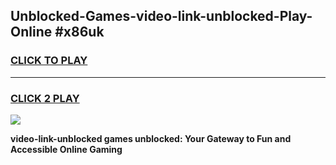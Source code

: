 
## Unblocked-Games-video-link-unblocked-Play-Online #x86uk
<h3>
<a href="https://news.freeplayer.one?title=video-link-unblocked&ref=3">CLICK TO PLAY</a></h3>
<hr>

<h3>
<a href="https://news.freeplayer.one?title=video-link-unblocked&ref=3">CLICK 2 PLAY</a>
  
</h3>

<a href="https://news.freeplayer.one?title=video-link-unblocked&ref=3"><img src="https://clearcache.store/games.png"></a>


**video-link-unblocked games unblocked: Your Gateway to Fun and Accessible Online Gaming**
